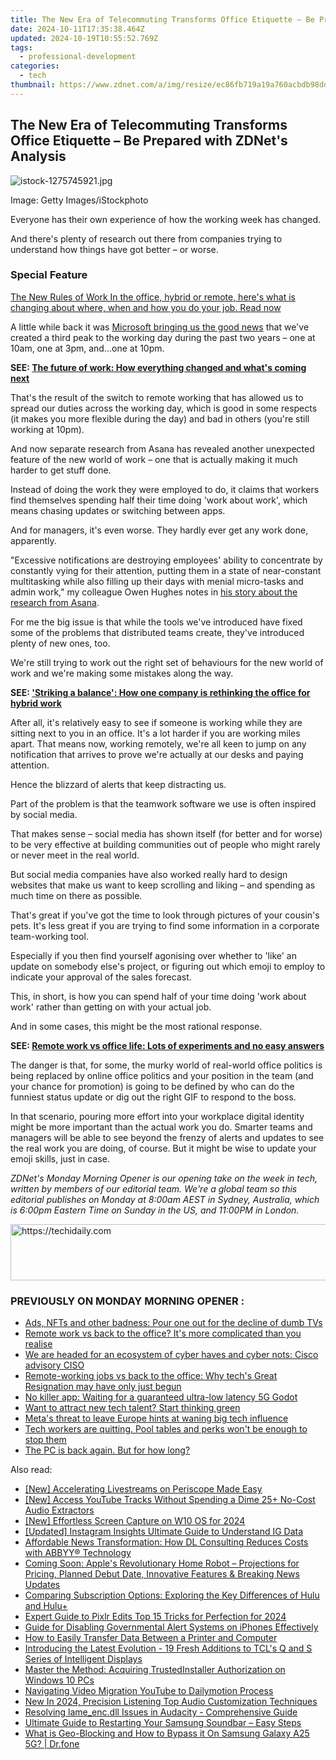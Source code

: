 ```yaml
---
title: The New Era of Telecommuting Transforms Office Etiquette – Be Prepared with ZDNet's Analysis
date: 2024-10-11T17:35:38.464Z
updated: 2024-10-19T10:55:52.769Z
tags:
  - professional-development
categories:
  - tech
thumbnail: https://www.zdnet.com/a/img/resize/ec86fb719a19a760acbdb98ddc49b58e16a27d14/2022/01/21/d9aa9324-bcc9-4c79-a8b0-0feb03b12fa8/gettyimages-1207388601.jpg?width=278&height=156&fit=crop&auto=webp
---
```


## The New Era of Telecommuting Transforms Office Etiquette – Be Prepared with ZDNet's Analysis

![istock-1275745921.jpg](https://www.zdnet.com/a/img/resize/5440ee267599dc41524f7bd5155c291d376e924f/2021/04/01/5a61f5f4-119c-4f37-857f-4b56b9088a62/istock-1275745921.jpg?auto=webp&width=1280)

Image: Getty Images/iStockphoto

Everyone has their own experience of how the working week has changed.

And there's plenty of research out there from companies trying to understand how things have got better – or worse. 

### Special Feature

[The New Rules of Work In the office, hybrid or remote, here's what is changing about where, when and how you do your job.  Read now](https://www.zdnet.com/topic/the-new-rules-of-work/)

A little while back it was [Microsoft bringing us the good news](https://www.zdnet.com/article/microsoft-reveals-how-your-working-day-has-changed-you-might-not-like-it/) that we've created a third peak to the working day during the past two years – one at 10am, one at 3pm, and…one at 10pm.

**SEE: [The future of work: How everything changed and what's coming next](https://www.zdnet.com/article/the-hybrid-work-revolution-is-within-our-reach-its-time-to-decide-what-we-want/)**

That's the result of the switch to remote working that has allowed us to spread our duties across the working day, which is good in some respects (it makes you more flexible during the day) and bad in others (you're still working at 10pm). 

And now separate research from Asana has revealed another unexpected feature of the new world of work – one that is actually making it much harder to get stuff done.

Instead of doing the work they were employed to do, it claims that workers find themselves spending half their time doing 'work about work', which means chasing updates or switching between apps. 

And for managers, it's even worse. They hardly ever get any work done, apparently.

"Excessive notifications are destroying employees' ability to concentrate by constantly vying for their attention, putting them in a state of near-constant multitasking while also filling up their days with menial micro-tasks and admin work," my colleague Owen Hughes notes in [his story about the research from Asana](https://www.zdnet.com/article/buzz-buzz-burnout-why-constant-notifications-are-ruining-our-productivity/).

For me the big issue is that while the tools we've introduced have fixed some of the problems that distributed teams create, they've introduced plenty of new ones, too. 

We're still trying to work out the right set of behaviours for the new world of work and we're making some mistakes along the way.

**SEE: ['Striking a balance': How one company is rethinking the office for hybrid work](https://www.zdnet.com/article/striking-a-balance-how-one-company-is-rethinking-the-office-for-the-future-of-hybrid-work/)**

After all, it's relatively easy to see if someone is working while they are sitting next to you in an office. It's a lot harder if you are working miles apart. That means now, working remotely, we're all keen to jump on any notification that arrives to prove we're actually at our desks and paying attention. 

Hence the blizzard of alerts that keep distracting us.

Part of the problem is that the teamwork software we use is often inspired by social media. 

That makes sense – social media has shown itself (for better and for worse) to be very effective at building communities out of people who might rarely or never meet in the real world. 

But social media companies have also worked really hard to design websites that make us want to keep scrolling and liking – and spending as much time on there as possible.

That's great if you've got the time to look through pictures of your cousin's pets. It's less great if you are trying to find some information in a corporate team-working tool. 

Especially if you then find yourself agonising over whether to 'like' an update on somebody else's project, or figuring out which emoji to employ to indicate your approval of the sales forecast. 

This, in short, is how you can spend half of your time doing 'work about work' rather than getting on with your actual job. 

And in some cases, this might be the most rational response. 

**SEE: [Remote work vs office life: Lots of experiments and no easy answers](https://www.zdnet.com/article/remote-work-vs-office-life-lots-of-experiments-and-no-easy-answers/)**

The danger is that, for some, the murky world of real-world office politics is being replaced by online office politics and your position in the team (and your chance for promotion) is going to be defined by who can do the funniest status update or dig out the right GIF to respond to the boss. 

In that scenario, pouring more effort into your workplace digital identity might be more important than the actual work you do. Smarter teams and managers will be able to see beyond the frenzy of alerts and updates to see the real work you are doing, of course. But it might be wise to update your emoji skills, just in case.

_ZDNet's Monday Morning Opener is our opening take on the week in tech, written by members of our editorial team. We're a global team so this editorial publishes on Monday at 8:00am AEST in Sydney, Australia, which is 6:00pm Eastern Time on Sunday in the US, and 11:00PM in London._

<!-- affiliate ads begin -->
<a href="https://imp.i357552.net/c/5597632/1001453/11832" target="_top" id="1001453">
  <img src="//a.impactradius-go.com/display-ad/11832-1001453" border="0" alt="https://techidaily.com" width="728" height="90"/>
</a>
<img height="0" width="0" src="https://imp.i357552.net/i/5597632/1001453/11832" style="position:absolute;visibility:hidden;" border="0" />
<!-- affiliate ads end -->

### PREVIOUSLY ON MONDAY MORNING OPENER :   

* [Ads, NFTs and other badness: Pour one out for the decline of dumb TVs](https://www.zdnet.com/home-and-office/home-entertainment/ads-nfts-and-other-badness-pour-one-out-for-the-decline-of-dumb-tvs/)
* [Remote work vs back to the office? It's more complicated than you realise](https://www.zdnet.com/article/remote-work-vs-back-to-the-office-its-more-complicated-than-you-realise/)
* [We are headed for an ecosystem of cyber haves and cyber nots: Cisco advisory CISO](https://www.zdnet.com/article/we-are-headed-for-an-ecosystem-of-cyber-haves-and-cyber-nots-cisco-advisory-ciso/)
* [Remote-working jobs vs back to the office: Why tech's Great Resignation may have only just begun](https://www.zdnet.com/article/remote-working-jobs-vs-back-to-the-office-why-techs-great-resignation-may-have-only-just-begun/)
* [No killer app: Waiting for a guaranteed ultra-low latency 5G Godot](https://www.zdnet.com/article/no-killer-app-waiting-for-a-guaranteed-ultra-low-latency-5g-godot/)
* [Want to attract new tech talent? Start thinking green](https://www.zdnet.com/article/want-to-attract-new-tech-talent-start-thinking-green/)
* [Meta's threat to leave Europe hints at waning big tech influence](https://www.zdnet.com/article/metas-threat-to-leave-europe-hints-at-big-tech-influence-waning/)
* [Tech workers are quitting. Pool tables and perks won't be enough to stop them](https://www.zdnet.com/article/tech-workers-are-on-the-move-pool-tables-and-perks-wont-be-enough-to-keep-them)
* [The PC is back again. But for how long?](https://www.zdnet.com/article/the-pc-is-back-again-but-for-how-long)

<ins class="adsbygoogle"
     style="display:block"
     data-ad-format="autorelaxed"
     data-ad-client="ca-pub-7571918770474297"
     data-ad-slot="1223367746"></ins>

<ins class="adsbygoogle"
     style="display:block"
     data-ad-client="ca-pub-7571918770474297"
     data-ad-slot="8358498916"
     data-ad-format="auto"
     data-full-width-responsive="true"></ins>

<span class="atpl-alsoreadstyle">Also read:</span>
<div><ul>
<li><a href="https://extra-tips.techidaily.com/new-accelerating-livestreams-on-periscope-made-easy/"><u>[New] Accelerating Livestreams on Periscope Made Easy</u></a></li>
<li><a href="https://youtube-webster.techidaily.com/ccess-youtube-tracks-without-spending-a-dime-25plus-no-cost-audio-extractors/"><u>[New] Access YouTube Tracks Without Spending a Dime 25+ No-Cost Audio Extractors</u></a></li>
<li><a href="https://screen-capture.techidaily.com/new-effortless-screen-capture-on-w10-os-for-2024/"><u>[New] Effortless Screen Capture on W10 OS for 2024</u></a></li>
<li><a href="https://instagram-videos.techidaily.com/updated-instagram-insights-ultimate-guide-to-understand-ig-data/"><u>[Updated] Instagram Insights Ultimate Guide to Understand IG Data</u></a></li>
<li><a href="https://some-guidance.techidaily.com/affordable-news-transformation-how-dl-consulting-reduces-costs-with-abbyy-technology/"><u>Affordable News Transformation: How DL Consulting Reduces Costs with ABBYY® Technology</u></a></li>
<li><a href="https://techno-recovery.techidaily.com/coming-soon-apples-revolutionary-home-robot-projections-for-pricing-planned-debut-date-innovative-features-and-breaking-news-updates/"><u>Coming Soon: Apple's Revolutionary Home Robot – Projections for Pricing, Planned Debut Date, Innovative Features & Breaking News Updates</u></a></li>
<li><a href="https://techno-recovery.techidaily.com/comparing-subscription-options-exploring-the-key-differences-of-hulu-and-huluplus/"><u>Comparing Subscription Options: Exploring the Key Differences of Hulu and Hulu+</u></a></li>
<li><a href="https://some-knowledge.techidaily.com/expert-guide-to-pixlr-edits-top-15-tricks-for-perfection-for-2024/"><u>Expert Guide to Pixlr Edits Top 15 Tricks for Perfection for 2024</u></a></li>
<li><a href="https://techno-recovery.techidaily.com/guide-for-disabling-governmental-alert-systems-on-iphones-effectively/"><u>Guide for Disabling Governmental Alert Systems on iPhones Effectively</u></a></li>
<li><a href="https://techno-recovery.techidaily.com/how-to-easily-transfer-data-between-a-printer-and-computer/"><u>How to Easily Transfer Data Between a Printer and Computer</u></a></li>
<li><a href="https://techno-recovery.techidaily.com/introducing-the-latest-evolution-19-fresh-additions-to-tcls-q-and-s-series-of-intelligent-displays/"><u>Introducing the Latest Evolution - 19 Fresh Additions to TCL's Q and S Series of Intelligent Displays</u></a></li>
<li><a href="https://techno-recovery.techidaily.com/master-the-method-acquiring-trustedinstaller-authorization-on-windows-10-pcs/"><u>Master the Method: Acquiring TrustedInstaller Authorization on Windows 10 PCs</u></a></li>
<li><a href="https://youtube-sure.techidaily.com/ating-video-migration-youtube-to-dailymotion-process/"><u>Navigating Video Migration YouTube to Dailymotion Process</u></a></li>
<li><a href="https://sound-optimizing.techidaily.com/new-in-2024-precision-listening-top-audio-customization-techniques/"><u>New In 2024, Precision Listening Top Audio Customization Techniques</u></a></li>
<li><a href="https://techno-recovery.techidaily.com/1722855197750-resolving-lameencdll-issues-in-audacity-comprehensive-guide/"><u>Resolving lame_enc.dll Issues in Audacity - Comprehensive Guide</u></a></li>
<li><a href="https://techno-recovery.techidaily.com/ultimate-guide-to-restarting-your-samsung-soundbar-easy-steps/"><u>Ultimate Guide to Restarting Your Samsung Soundbar – Easy Steps</u></a></li>
<li><a href="https://fake-location.techidaily.com/what-is-geo-blocking-and-how-to-bypass-it-on-samsung-galaxy-a25-5g-drfone-by-drfone-virtual-android/"><u>What is Geo-Blocking and How to Bypass it On Samsung Galaxy A25 5G? | Dr.fone</u></a></li>
</ul></div>

